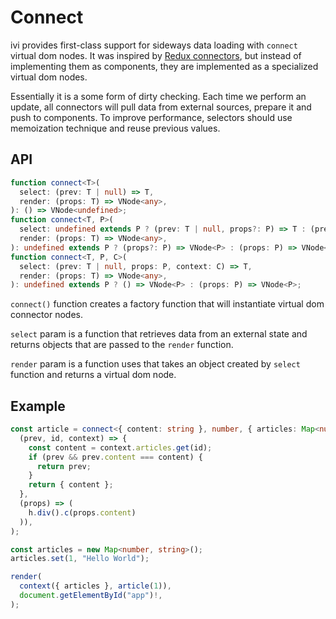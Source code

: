 # Connect

ivi provides first-class support for sideways data loading with `connect` virtual dom nodes. It was inspired by
[Redux connectors](https://github.com/reactjs/react-redux/blob/master/docs/api.md#connectmapstatetoprops-mapdispatchtoprops-mergeprops-options),
but instead of implementing them as components, they are implemented as a specialized virtual dom nodes.

Essentially it is a some form of dirty checking. Each time we perform an update, all connectors will pull data from
external sources, prepare it and push to components. To improve performance, selectors should use memoization technique
and reuse previous values.

## API

```ts
function connect<T>(
  select: (prev: T | null) => T,
  render: (props: T) => VNode<any>,
): () => VNode<undefined>;
function connect<T, P>(
  select: undefined extends P ? (prev: T | null, props?: P) => T : (prev: T | null, props: P) => T,
  render: (props: T) => VNode<any>,
): undefined extends P ? (props?: P) => VNode<P> : (props: P) => VNode<P>;
function connect<T, P, C>(
  select: (prev: T | null, props: P, context: C) => T,
  render: (props: T) => VNode<any>,
): undefined extends P ? () => VNode<P> : (props: P) => VNode<P>;
```

`connect()` function creates a factory function that will instantiate virtual dom connector nodes.

`select` param is a function that retrieves data from an external state and returns objects that are passed to the
`render` function.

`render` param is a function uses that takes an object created by `select` function and returns a virtual dom node.

## Example

```ts
const article = connect<{ content: string }, number, { articles: Map<number, string> }>(
  (prev, id, context) => {
    const content = context.articles.get(id);
    if (prev && prev.content === content) {
      return prev;
    }
    return { content };
  },
  (props) => (
    h.div().c(props.content)
  )),
);

const articles = new Map<number, string>();
articles.set(1, "Hello World");

render(
  context({ articles }, article(1)),
  document.getElementById("app")!,
);
```
